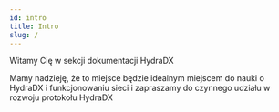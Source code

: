 ```yaml
---
id: intro
title: Intro
slug: /
---
```


Witamy Cię w sekcji dokumentacji HydraDX

Mamy nadzieję, że to miejsce będzie idealnym miejscem do nauki o HydraDX i funkcjonowaniu sieci i zapraszamy do czynnego udziału w rozwoju protokołu HydraDX
